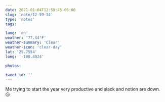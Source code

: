 ```yaml
---
date: 2021-01-04T12:59:45-06:00
slug: 'note/12-59-34'
type: 'notes'
tags:

lang: 'en'
weather: '77.44°F'
weather-summary: 'Clear'
weather-icon: 'clear-day'
lat: '25.7554'
long: '-100.4024'

photos:

tweet_id: ''
---
```

Me trying to start the year very productive and slack and notion are down. 😒